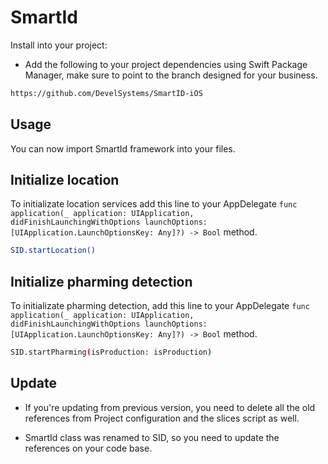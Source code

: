 SmartId
===============


Install into your project:


- Add the following to your project dependencies using Swift Package Manager, make sure to point to the branch designed for your business. 

```bash
https://github.com/DevelSystems/SmartID-iOS
```

## Usage 

You can now import SmartId framework into your files.

## Initialize location

To initializate location services add this line to your AppDelegate `func application(_ application: UIApplication, didFinishLaunchingWithOptions launchOptions: [UIApplication.LaunchOptionsKey: Any]?) -> Bool` method.

```bash
SID.startLocation()
```

## Initialize pharming detection

To initializate pharming detection, add this line to your AppDelegate `func application(_ application: UIApplication, didFinishLaunchingWithOptions launchOptions: [UIApplication.LaunchOptionsKey: Any]?) -> Bool` method.

```bash
SID.startPharming(isProduction: isProduction)
```

## Update

- If you're updating from previous version, you need to delete all the old references from Project configuration and the slices
script as well.

- SmartId class was renamed to SID, so you need to update the references on your code base. 
